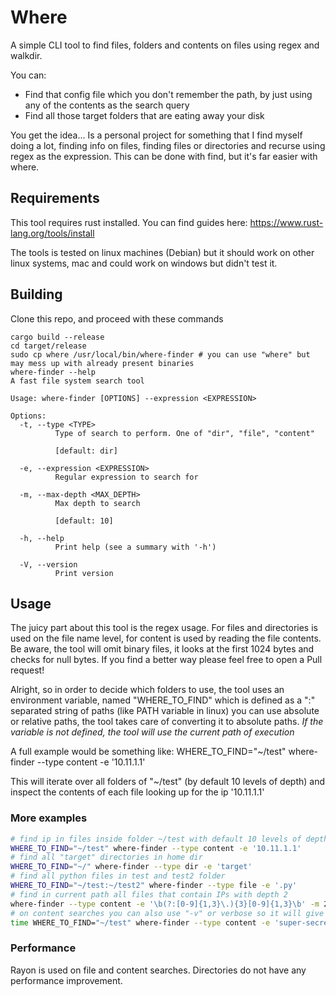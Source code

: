 # Where 

A simple CLI tool to find files, folders and contents on files using regex and walkdir.

You can:
- Find that config file which you don't remember the path, by just using any of the contents as the search query
- Find all those target folders that are eating away your disk

You get the idea... Is a personal project for something that I find myself doing a lot, finding info on files, finding files or directories and recurse using regex as the expression. This can be done with find, but it's far easier with where. 

## Requirements

This tool requires rust installed. You can find guides here: https://www.rust-lang.org/tools/install

The tools is tested on linux machines (Debian) but it should work on other linux systems, mac and could work on windows but didn't test it.

## Building

Clone this repo, and proceed with these commands

```
cargo build --release
cd target/release
sudo cp where /usr/local/bin/where-finder # you can use "where" but may mess up with already present binaries
where-finder --help
A fast file system search tool

Usage: where-finder [OPTIONS] --expression <EXPRESSION>

Options:
  -t, --type <TYPE>
          Type of search to perform. One of "dir", "file", "content"
          
          [default: dir]

  -e, --expression <EXPRESSION>
          Regular expression to search for

  -m, --max-depth <MAX_DEPTH>
          Max depth to search
          
          [default: 10]

  -h, --help
          Print help (see a summary with '-h')

  -V, --version
          Print version
```

## Usage

The juicy part about this tool is the regex usage. For files and directories is used on the file name level, for content is used by reading the file contents. Be aware, the tool will omit binary files, it looks at the first 1024 bytes and checks for null bytes. If you find a better way please feel free to open a Pull request!

Alright, so in order to decide which folders to use, the tool uses an environment variable, named "WHERE_TO_FIND" which is defined as a ":" separated string of paths (like PATH variable in linux) you can use absolute or relative paths, the tool takes care of converting it to absolute paths. *If the variable is not defined, the tool will use the current path of execution*

A full example would be something like: WHERE_TO_FIND="~/test" where-finder --type content -e '10.11.1.1'

This will iterate over all folders of "~/test" (by default 10 levels of depth) and inspect the contents of each file looking up for the ip '10.11.1.1'

### More examples

```bash
# find ip in files inside folder ~/test with default 10 levels of depth
WHERE_TO_FIND="~/test" where-finder --type content -e '10.11.1.1'
# find all "target" directories in home dir
WHERE_TO_FIND="~/" where-finder --type dir -e 'target'
# find all python files in test and test2 folder 
WHERE_TO_FIND="~/test:~/test2" where-finder --type file -e '.py'
# find in current path all files that contain IPs with depth 2
where-finder --type content -e '\b(?:[0-9]{1,3}\.){3}[0-9]{1,3}\b' -m 2
# on content searches you can also use "-v" or verbose so it will give you back the first line matched. Be aware that might affecte performance.
time WHERE_TO_FIND="~/test" where-finder --type content -e 'super-secret-key' -v 
```

### Performance 

Rayon is used on file and content searches. Directories do not have any performance improvement. 